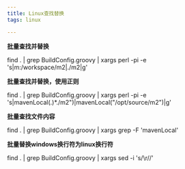 ```yaml
---
title: Linux查找替换
tags: linux

---
```


**批量查找并替换**

 find . | grep BuildConfig.groovy | xargs perl -pi -e 's|m:/workspace/m2|./m2|g'

**批量查找并替换，使用正则**

find . | grep BuildConfig.groovy | xargs perl -pi -e 's|mavenLocal(.)*./m2"\)|mavenLocal("/opt/source/m2")|g'

**批量查找文件内容**

find . | grep BuildConfig.groovy | xargs grep -F 'mavenLocal'

**批量替换windows换行符为linux换行符**

find . | grep BuildConfig.groovy | xargs sed -i 's/\r//'
